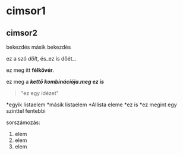 # cimsor1
## cimsor2

bekezdés
másik bekezdés 

ez a szó *dőlt*, és_ez is dőét_.

ez meg itt **félkövér**.

ez meg a **_kettő kombinációja_**._**meg ez is**_

> "ez egy idézet"

*egyik listaelem
*másik listaelem
  *Allista eleme
  *ez is
*ez megint egy szinttel fentebbi

sorszámozás:
1. elem 
2. elem 
3. elem
